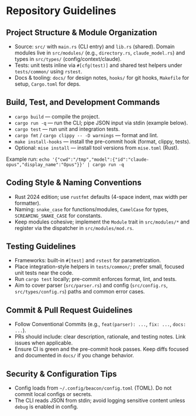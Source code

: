 # Repository Guidelines

## Project Structure & Module Organization
- Source: `src/` with `main.rs` (CLI entry) and `lib.rs` (shared). Domain modules live in `src/modules/` (e.g., `directory.rs`, `claude_model.rs`) and types in `src/types/` (config/context/claude).
- Tests: unit tests inline via `#[cfg(test)]` and shared test helpers under `tests/common/` using `rstest`.
- Docs & tooling: `docs/` for design notes, `hooks/` for git hooks, `Makefile` for setup, `Cargo.toml` for deps.

## Build, Test, and Development Commands
- `cargo build` — compile the project.
- `cargo run -q` — run the CLI; pipe JSON input via stdin (example below).
- `cargo test` — run unit and integration tests.
- `cargo fmt` / `cargo clippy -- -D warnings` — format and lint.
- `make install-hooks` — install the pre-commit hook (format, clippy, tests).
- Optional: `mise install` — install tool versions from `mise.toml` (Rust).

Example run:
`echo '{"cwd":"/tmp","model":{"id":"claude-opus","display_name":"Opus"}}' | cargo run -q`

## Coding Style & Naming Conventions
- Rust 2024 edition; use `rustfmt` defaults (4-space indent, max width per formatter).
- Naming: `snake_case` for functions/modules, `CamelCase` for types, `SCREAMING_SNAKE_CASE` for constants.
- Keep modules cohesive; implement the `Module` trait in `src/modules/*` and register via the dispatcher in `src/modules/mod.rs`.

## Testing Guidelines
- Frameworks: built-in `#[test]` and `rstest` for parametrization.
- Place integration-style helpers in `tests/common/`; prefer small, focused unit tests near the code.
- Run `cargo test` locally; pre-commit enforces format, lint, and tests.
- Aim to cover parser (`src/parser.rs`) and config (`src/config.rs`, `src/types/config.rs`) paths and common error cases.

## Commit & Pull Request Guidelines
- Follow Conventional Commits (e.g., `feat(parser): ...`, `fix: ...`, `docs: ...`).
- PRs should include: clear description, rationale, and testing notes. Link issues when applicable.
- Ensure CI is green and the pre-commit hook passes. Keep diffs focused and documented in `docs/` if you change behavior.

## Security & Configuration Tips
- Config loads from `~/.config/beacon/config.toml` (TOML). Do not commit local configs or secrets.
- The CLI reads JSON from stdin; avoid logging sensitive content unless `debug` is enabled in config.
